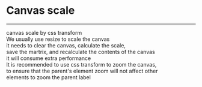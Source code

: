 # Canvas scale 
---
canvas scale by css transform
<br/>
We usually use resize to scale the canvas
<br/>
it needs to clear the canvas, calculate the scale,
<br/>
save the martrix, and recalculate the contents of the canvas
<br/>
it will consume extra performance
<br/>
It is recommended to use css transform to zoom the canvas,
<br/>
to ensure that the parent's element zoom will not affect other
<br/>
elements to zoom the parent label  